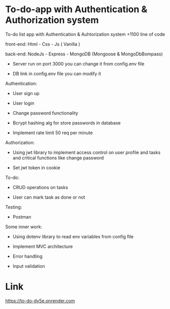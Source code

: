 # To-do-app with Authentication & Authorization system
To-do list app with Authentication & Auhtorization system +1100 line of code


front-end: Html - Css - Js ( Vanilla )

back-end: NodeJs - Express - MongoDB (Mongoose & MongoDbBompass)


* Server run on port 3000 you can change it from config.env file

* DB link in config.env file you can modify it 


Authentication: 

   * User sign up

   * User login

   * Change password functionality

   * Bcrypt hashing alg for store passwords in database

   * Implement rate limit 50 req per minute 


Authorization: 

   * Using jwt library to implement access control on user profile and tasks and critical functions like change password

   * Set jwt token in cookie 


To-do: 

   * CRUD operations on tasks

   * User can mark task as done or not 


Testing:

   * Postman


Some inner work:

   * Using dotenv library to read env variables from config file

   * Implement MVC architecture

   * Error handling

   * Input validation

# Link 
https://to-do-dy5e.onrender.com
